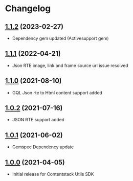 # Changelog

## [1.1.2](https://github.com/contentstack/contentstack-utils-ruby/tree/v1.1.2) (2023-02-27)
  - Dependency gem updated (Activesupport gem)

## [1.1.1](https://github.com/contentstack/contentstack-utils-ruby/tree/v1.1.1) (2022-04-21)
  - Json RTE image, link and frame source url issue resolved

## [1.1.0](https://github.com/contentstack/contentstack-utils-ruby/tree/v1.1.0) (2021-08-10)
  - GQL Json rte to Html content support added

## [1.0.2](https://github.com/contentstack/contentstack-utils-ruby/tree/v1.0.2) (2021-07-16)
  - JSON RTE support added
## [1.0.1](https://github.com/contentstack/contentstack-utils-ruby/tree/v1.0.1) (2021-06-02)
  - Gemspec Dependency update

## [1.0.0](https://github.com/contentstack/contentstack-utils-ruby/tree/v1.0.0) (2021-04-05)
  - Initial release for Contentstack Utils SDK
